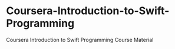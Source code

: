# Coursera-Introduction-to-Swift-Programming
Coursera Introduction to Swift Programming Course Material
